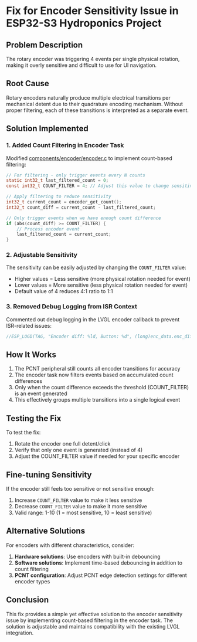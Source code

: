 # Fix for Encoder Sensitivity Issue in ESP32-S3 Hydroponics Project

## Problem Description

The rotary encoder was triggering 4 events per single physical rotation, making it overly sensitive and difficult to use for UI navigation.

## Root Cause

Rotary encoders naturally produce multiple electrical transitions per mechanical detent due to their quadrature encoding mechanism. Without proper filtering, each of these transitions is interpreted as a separate event.

## Solution Implemented

### 1. Added Count Filtering in Encoder Task

Modified [components/encoder/encoder.c](file:///c%3A/esp/hydro/hydro1.0/components/encoder/encoder.c) to implement count-based filtering:

```c
// For filtering - only trigger events every N counts
static int32_t last_filtered_count = 0;
const int32_t COUNT_FILTER = 4; // Adjust this value to change sensitivity (higher = less sensitive)

// Apply filtering to reduce sensitivity
int32_t current_count = encoder_get_count();
int32_t count_diff = current_count - last_filtered_count;

// Only trigger events when we have enough count difference
if (abs(count_diff) >= COUNT_FILTER) {
    // Process encoder event
    last_filtered_count = current_count;
}
```

### 2. Adjustable Sensitivity

The sensitivity can be easily adjusted by changing the `COUNT_FILTER` value:
- Higher values = Less sensitive (more physical rotation needed for event)
- Lower values = More sensitive (less physical rotation needed for event)
- Default value of 4 reduces 4:1 ratio to 1:1

### 3. Removed Debug Logging from ISR Context

Commented out debug logging in the LVGL encoder callback to prevent ISR-related issues:

```c
//ESP_LOGD(TAG, "Encoder diff: %ld, Button: %d", (long)enc_data.enc_diff, enc_data.state);
```

## How It Works

1. The PCNT peripheral still counts all encoder transitions for accuracy
2. The encoder task now filters events based on accumulated count differences
3. Only when the count difference exceeds the threshold (COUNT_FILTER) is an event generated
4. This effectively groups multiple transitions into a single logical event

## Testing the Fix

To test the fix:

1. Rotate the encoder one full detent/click
2. Verify that only one event is generated (instead of 4)
3. Adjust the COUNT_FILTER value if needed for your specific encoder

## Fine-tuning Sensitivity

If the encoder still feels too sensitive or not sensitive enough:

1. Increase `COUNT_FILTER` value to make it less sensitive
2. Decrease `COUNT_FILTER` value to make it more sensitive
3. Valid range: 1-10 (1 = most sensitive, 10 = least sensitive)

## Alternative Solutions

For encoders with different characteristics, consider:

1. **Hardware solutions**: Use encoders with built-in debouncing
2. **Software solutions**: Implement time-based debouncing in addition to count filtering
3. **PCNT configuration**: Adjust PCNT edge detection settings for different encoder types

## Conclusion

This fix provides a simple yet effective solution to the encoder sensitivity issue by implementing count-based filtering in the encoder task. The solution is adjustable and maintains compatibility with the existing LVGL integration.
